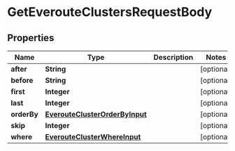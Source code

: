 

# GetEverouteClustersRequestBody


## Properties

Name | Type | Description | Notes
------------ | ------------- | ------------- | -------------
**after** | **String** |  |  [optional]
**before** | **String** |  |  [optional]
**first** | **Integer** |  |  [optional]
**last** | **Integer** |  |  [optional]
**orderBy** | [**EverouteClusterOrderByInput**](EverouteClusterOrderByInput.md) |  |  [optional]
**skip** | **Integer** |  |  [optional]
**where** | [**EverouteClusterWhereInput**](EverouteClusterWhereInput.md) |  |  [optional]



